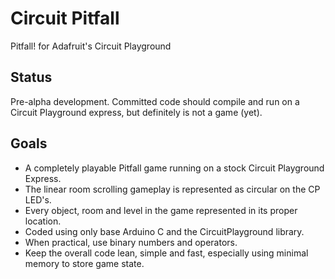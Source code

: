 # Circuit Pitfall
Pitfall! for Adafruit's Circuit Playground

## Status
Pre-alpha development.  Committed code should compile and run on a Circuit Playground express, but definitely is not a game (yet).

## Goals

* A completely playable Pitfall game running on a stock Circuit Playground Express.
* The linear room scrolling gameplay is represented as circular on the CP LED's.
* Every object, room and level in the game represented in its proper location.
* Coded using only base Arduino C and the CircuitPlayground library.
* When practical, use binary numbers and operators.
* Keep the overall code lean, simple and fast, especially using minimal memory to store game state.
